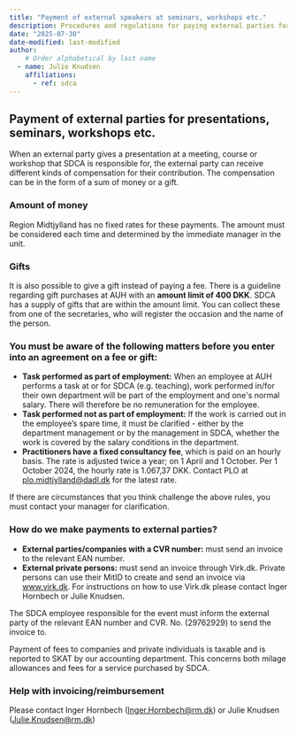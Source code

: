 ```yaml
---
title: "Payment of external speakers at seminars, workshops etc."
description: Procedures and regulations for paying external parties for giving a presentation or facilitating a workshop or seminar.
date: "2025-07-30"
date-modified: last-modified
author:
    # Order alphabetical by last name
  - name: Julie Knudsen
    affiliations: 
      - ref: sdca
---
```


## Payment of external parties for presentations, seminars, workshops etc.
When an external party gives a presentation at a meeting, course or workshop that SDCA is responsible for, the external party can receive different kinds of compensation for their contribution. The compensation can be in the form of a sum of money or a gift. 

### Amount of money
Region Midtjylland has no fixed rates for these payments. The amount must be considered each time and determined by the immediate manager in the unit.

### Gifts
It is also possible to give a gift instead of paying a fee. There is a guideline regarding gift purchases at AUH with an **amount limit of 400 DKK**.
SDCA has a supply of gifts that are within the amount limit. You can collect these from one of the secretaries, who will register the occasion and the name of the person.

### You must be aware of the following matters before you enter into an agreement on a fee or gift:
- **Task performed as part of employment:**
When an employee at AUH performs a task at or for SDCA (e.g. teaching), work performed in/for their own department will be part of the employment and one's normal salary. There will therefore be no remuneration for the employee.
- **Task performed not as part of employment:**
If the work is carried out in the employee’s spare time, it must be clarified - either by the department management or by the management in SDCA, whether the work is covered by the salary conditions in the department.
- **Practitioners have a fixed consultancy fee**, which is paid on an hourly basis. The rate is adjusted twice a year; on 1 April and 1 October. Per 1 October 2024, the hourly rate is 1.067,37 DKK. Contact PLO at plo.midtjylland@dadl.dk for the latest rate.

If there are circumstances that you think challenge the above rules, you must contact your manager for clarification.

### How do we make payments to external parties?
- **External parties/companies with a CVR number:** must send an invoice to the relevant EAN number.
- **External private persons:** must send an invoice through Virk.dk. Private persons can use their MitID to create and send an invoice via www.virk.dk. For instructions on how to use Virk.dk please contact Inger Hornbech or Julie Knudsen.

The SDCA employee responsible for the event must inform the external party of the relevant EAN number and CVR. No. (29762929) to send the invoice to.

Payment of fees to companies and private individuals is taxable and is reported to SKAT by our accounting department. This concerns both milage allowances and fees for a service purchased by SDCA.

### Help with invoicing/reimbursement
Please contact Inger Hornbech (Inger.Hornbech@rm.dk) or Julie Knudsen (Julie.Knudsen@rm.dk)
